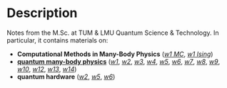 # Description

Notes from the M.Sc. at TUM & LMU Quantum Science & Technology. In particular, it contains materials on:


* **Computational Methods in Many-Body Physics** ([*w1 MC*](https://github.com/k1242/notes_QST/blob/main/CM/1/Base%20Monte%20Carlo.ipynb), [*w1 Ising*](https://github.com/k1242/notes_QST/blob/main/CM/1/Metropolis%E2%80%93Hastings%20Algorithm%20for%202D%20Ising%20Model.ipynb))
* [**quantum many-body physics**](https://github.com/k1242/notes_QST/blob/main/pdf/MB_KAR.pdf) ([*w1*](https://github.com/k1242/notes_QST/blob/main/pdf/MBs1.pdf), [*w2*](https://github.com/k1242/notes_QST/blob/main/pdf/MBs2.pdf), [*w3*](https://github.com/k1242/notes_QST/blob/main/pdf/MBs3.pdf), [*w4*](https://github.com/k1242/notes_QST/blob/main/pdf/MBs4.pdf), [*w5*](https://github.com/k1242/notes_QST/blob/main/pdf/MBs5.pdf), [*w6*](https://github.com/k1242/notes_QST/blob/main/pdf/MBs6.pdf), [*w7*](https://github.com/k1242/notes_QST/blob/main/pdf/MBs7.pdf), [*w8*](https://github.com/k1242/notes_QST/blob/main/pdf/MBs8.pdf), [*w9*](https://github.com/k1242/notes_QST/blob/main/pdf/MBs9.pdf), [*w10*](https://github.com/k1242/notes_QST/blob/main/pdf/MBs10.pdf), [*w12*](https://github.com/k1242/notes_QST/blob/main/pdf/MBs12.pdf), [*w13*](https://github.com/k1242/notes_QST/blob/main/pdf/MBs13.pdf), [*w14*](https://github.com/k1242/notes_QST/blob/main/pdf/MBs14.pdf))
* **quantum hardware** ([*w2*](https://github.com/k1242/notes_QST/blob/main/pdf/QHs2.pdf), [*w5*](https://github.com/k1242/notes_QST/blob/main/pdf/QHs5.pdf), [*w6*](https://github.com/k1242/notes_QST/blob/main/pdf/QHs6.pdf))
